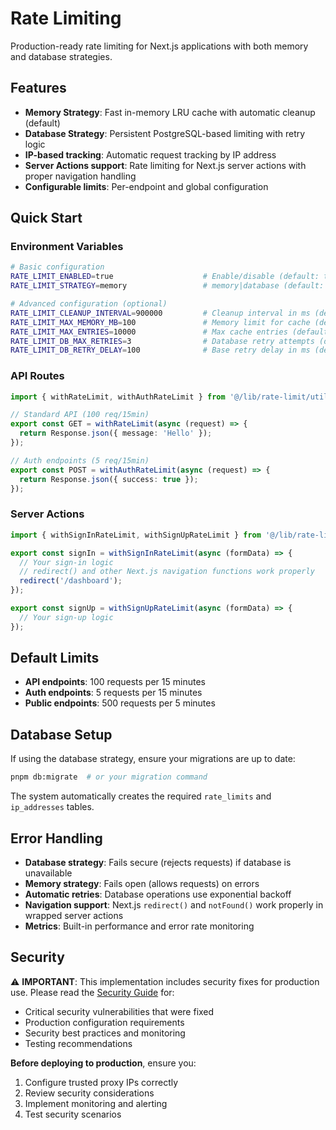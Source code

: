 # Rate Limiting

Production-ready rate limiting for Next.js applications with both memory and database strategies.

## Features

- **Memory Strategy**: Fast in-memory LRU cache with automatic cleanup (default)
- **Database Strategy**: Persistent PostgreSQL-based limiting with retry logic
- **IP-based tracking**: Automatic request tracking by IP address
- **Server Actions support**: Rate limiting for Next.js server actions with proper navigation handling
- **Configurable limits**: Per-endpoint and global configuration

## Quick Start

### Environment Variables

```bash
# Basic configuration
RATE_LIMIT_ENABLED=true                    # Enable/disable (default: true)
RATE_LIMIT_STRATEGY=memory                 # memory|database (default: memory)

# Advanced configuration (optional)
RATE_LIMIT_CLEANUP_INTERVAL=900000         # Cleanup interval in ms (default: 15min)
RATE_LIMIT_MAX_MEMORY_MB=100               # Memory limit for cache (default: 100MB)
RATE_LIMIT_MAX_ENTRIES=10000               # Max cache entries (default: 10k)
RATE_LIMIT_DB_MAX_RETRIES=3                # Database retry attempts (default: 3)
RATE_LIMIT_DB_RETRY_DELAY=100              # Base retry delay in ms (default: 100ms)
```

### API Routes

```typescript
import { withRateLimit, withAuthRateLimit } from '@/lib/rate-limit/utils';

// Standard API (100 req/15min)
export const GET = withRateLimit(async (request) => {
  return Response.json({ message: 'Hello' });
});

// Auth endpoints (5 req/15min)
export const POST = withAuthRateLimit(async (request) => {
  return Response.json({ success: true });
});
```

### Server Actions

```typescript
import { withSignInRateLimit, withSignUpRateLimit } from '@/lib/rate-limit/server-actions';

export const signIn = withSignInRateLimit(async (formData) => {
  // Your sign-in logic
  // redirect() and other Next.js navigation functions work properly
  redirect('/dashboard');
});

export const signUp = withSignUpRateLimit(async (formData) => {
  // Your sign-up logic
});
```

## Default Limits

- **API endpoints**: 100 requests per 15 minutes
- **Auth endpoints**: 5 requests per 15 minutes  
- **Public endpoints**: 500 requests per 5 minutes

## Database Setup

If using the database strategy, ensure your migrations are up to date:

```bash
pnpm db:migrate  # or your migration command
```

The system automatically creates the required `rate_limits` and `ip_addresses` tables.

## Error Handling

- **Database strategy**: Fails secure (rejects requests) if database is unavailable
- **Memory strategy**: Fails open (allows requests) on errors
- **Automatic retries**: Database operations use exponential backoff
- **Navigation support**: Next.js `redirect()` and `notFound()` work properly in wrapped server actions
- **Metrics**: Built-in performance and error rate monitoring

## Security

⚠️ **IMPORTANT**: This implementation includes security fixes for production use. Please read the [Security Guide](./SECURITY.md) for:

- Critical security vulnerabilities that were fixed
- Production configuration requirements
- Security best practices and monitoring
- Testing recommendations

**Before deploying to production**, ensure you:
1. Configure trusted proxy IPs correctly
2. Review security considerations
3. Implement monitoring and alerting
4. Test security scenarios 